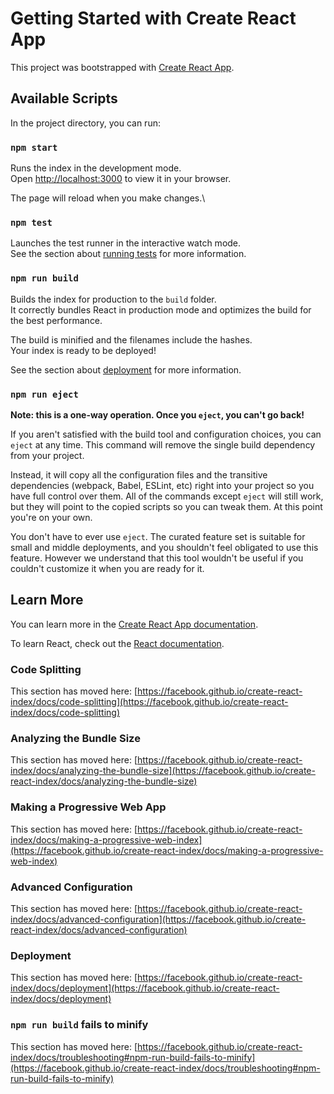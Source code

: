 # Getting Started with Create React App

This project was bootstrapped with [Create React App](https://github.com/facebook/create-react-index).

## Available Scripts

In the project directory, you can run:

### `npm start`

Runs the index in the development mode.\
Open [http://localhost:3000](http://localhost:3000) to view it in your browser.

The page will reload when you make changes.\

### `npm test`

Launches the test runner in the interactive watch mode.\
See the section about [running tests](https://facebook.github.io/create-react-index/docs/running-tests) for more information.

### `npm run build`

Builds the index for production to the `build` folder.\
It correctly bundles React in production mode and optimizes the build for the best performance.

The build is minified and the filenames include the hashes.\
Your index is ready to be deployed!

See the section about [deployment](https://facebook.github.io/create-react-index/docs/deployment) for more information.

### `npm run eject`

**Note: this is a one-way operation. Once you `eject`, you can't go back!**

If you aren't satisfied with the build tool and configuration choices, you can `eject` at any time. This command will remove the single build dependency from your project.

Instead, it will copy all the configuration files and the transitive dependencies (webpack, Babel, ESLint, etc) right into your project so you have full control over them. All of the commands except `eject` will still work, but they will point to the copied scripts so you can tweak them. At this point you're on your own.

You don't have to ever use `eject`. The curated feature set is suitable for small and middle deployments, and you shouldn't feel obligated to use this feature. However we understand that this tool wouldn't be useful if you couldn't customize it when you are ready for it.

## Learn More

You can learn more in the [Create React App documentation](https://facebook.github.io/create-react-index/docs/getting-started).

To learn React, check out the [React documentation](https://reactjs.org/).

### Code Splitting

This section has moved here: [https://facebook.github.io/create-react-index/docs/code-splitting](https://facebook.github.io/create-react-index/docs/code-splitting)

### Analyzing the Bundle Size

This section has moved here: [https://facebook.github.io/create-react-index/docs/analyzing-the-bundle-size](https://facebook.github.io/create-react-index/docs/analyzing-the-bundle-size)

### Making a Progressive Web App

This section has moved here: [https://facebook.github.io/create-react-index/docs/making-a-progressive-web-index](https://facebook.github.io/create-react-index/docs/making-a-progressive-web-index)

### Advanced Configuration

This section has moved here: [https://facebook.github.io/create-react-index/docs/advanced-configuration](https://facebook.github.io/create-react-index/docs/advanced-configuration)

### Deployment

This section has moved here: [https://facebook.github.io/create-react-index/docs/deployment](https://facebook.github.io/create-react-index/docs/deployment)

### `npm run build` fails to minify

This section has moved here: [https://facebook.github.io/create-react-index/docs/troubleshooting#npm-run-build-fails-to-minify](https://facebook.github.io/create-react-index/docs/troubleshooting#npm-run-build-fails-to-minify)
